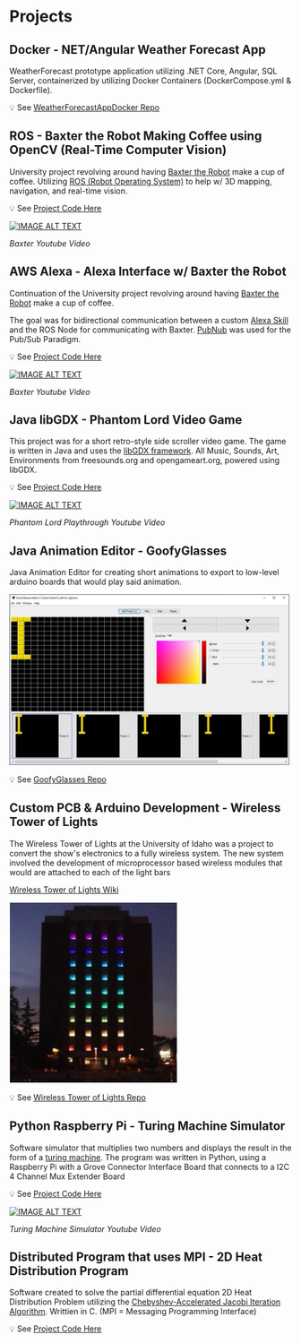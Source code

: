 # Projects

## Docker - NET/Angular Weather Forecast App

WeatherForecast prototype application utilizing .NET Core, Angular, SQL Server, containerized by utilizing Docker Containers (DockerCompose.yml & Dockerfile).

💡 See [WeatherForecastAppDocker Repo ](https://github.com/TimetoPretend54/WeatherForecastAppDocker)

## ROS - Baxter the Robot Making Coffee using OpenCV (Real-Time Computer Vision)

University project revolving around having [Baxter the Robot](https://en.wikipedia.org/wiki/Baxter_%28robot%29) make a cup of coffee. Utilizing [ROS (Robot Operating System)](https://en.wikipedia.org/wiki/Robot_Operating_System) to help w/ 3D mapping, navigation, and real-time vision. 

💡 See [Project Code Here](https://github.com/TimetoPretend54/MyPortfolio/tree/main/assets/projects/PersonalProjects/BaxterProject/code/Project1-KeruigMachine)

[![IMAGE ALT TEXT](https://img.youtube.com/vi/kO5B5dSil9A/hqdefault.jpg)](https://www.youtube.com/watch?v=kO5B5dSil9A "Baxter the Robot Making Coffee - Alexa Interface")

*Baxter Youtube Video*

## AWS Alexa - Alexa Interface w/ Baxter the Robot

Continuation of the University project revolving around having [Baxter the Robot](https://en.wikipedia.org/wiki/Baxter_%28robot%29) make a cup of coffee.

The goal was for bidirectional communication between a custom [Alexa Skill](https://www.amazon.com/alexa-skills/b?node=13727921011) and the ROS Node for communicating with Baxter. [PubNub](https://www.pubnub.com/docs/sdks/python/) was used for the Pub/Sub Paradigm. 

💡 See [Project Code Here](https://github.com/TimetoPretend54/MyPortfolio/tree/main/assets/projects/PersonalProjects/BaxterAlexaProject)


[![IMAGE ALT TEXT](https://img.youtube.com/vi/kO5B5dSil9A/hqdefault.jpg)](https://www.youtube.com/watch?v=kO5B5dSil9A "Baxter the Robot Making Coffee - Alexa Interface")

*Baxter Youtube Video*

## Java libGDX - Phantom Lord Video Game

This project was for a short retro-style side scroller video game. The game is written in Java and uses the [libGDX framework](https://libgdx.com/). All Music, Sounds, Art, Environments from freesounds.org and opengameart.org, powered using libGDX.

💡 See [Project Code Here](https://github.com/TimetoPretend54/MyPortfolio/tree/main/assets/projects/PersonalProjects/PhantomLordGameProject/code)

<!-- https://handsontek.net/get-youtube-thumbnail-images/ -->
[![IMAGE ALT TEXT](https://img.youtube.com/vi/1VASgMhx6Ww/hqdefault.jpg)](https://www.youtube.com/watch?v=1VASgMhx6Ww "Phantom Lord Game Walkthrough")

*Phantom Lord Playthrough Youtube Video*

## Java Animation Editor - GoofyGlasses

Java Animation Editor for creating short animations to export to low-level arduino boards that would play said animation.

<img src="../../assets/projects/PersonalProjects/GoofyLightsProject/goofylightgui2_orig.jpg" width="500"/>

💡 See [GoofyGlasses Repo](https://github.com/GoofyGlasses-CS383-S17)

## Custom PCB & Arduino Development - Wireless Tower of Lights

The Wireless Tower of Lights at the University of Idaho was a project to convert the show's electronics to a fully wireless system. The new system involved the development of microprocessor based wireless modules that would are attached to each of the light bars

[Wireless Tower of Lights Wiki](http://mindworks.shoutwiki.com/wiki/Wireless_Tower_of_Lights)

<img src="../../assets/projects/PersonalProjects//WirlessTowerOfLightsProject/300px-tower_orig.jpg" width="300"/>

💡 See [Wireless Tower of Lights Repo](https://github.com/YupHio/LEaD_Design)

## Python Raspberry Pi - Turing Machine Simulator

Software simulator that multiplies two numbers and displays the result in the form of a [turing machine](https://en.wikipedia.org/wiki/Turing_machine). The program was written in Python, using a Raspberry Pi with a Grove Connector Interface Board that connects to a I2C 4 Channel Mux Extender Board


💡 See [Project Code Here](https://github.com/TimetoPretend54/MyPortfolio/tree/main/assets/projects/PersonalProjects/TuringMachineSimulatorProject/code)

<!-- https://handsontek.net/get-youtube-thumbnail-images/ -->
[![IMAGE ALT TEXT](https://img.youtube.com/vi/8JhakxZcqdM/hqdefault.jpg)](https://www.youtube.com/watch?v=8JhakxZcqdM "Turing Machine Simulator")

*Turing Machine Simulator Youtube Video*

## Distributed Program that uses MPI - 2D Heat Distribution Program

Software created to solve the partial differential equation 2D Heat Distribution Problem utilizing the [Chebyshev-Accelerated Jacobi Iteration Algorithm](https://en.wikipedia.org/wiki/Chebyshev_iteration). Writtien in C. (MPI = Messaging Programming Interface)


💡 See [Project Code Here](https://github.com/TimetoPretend54/MyPortfolio/tree/main/assets/projects/PersonalProjects/2DHeatDistProject)
